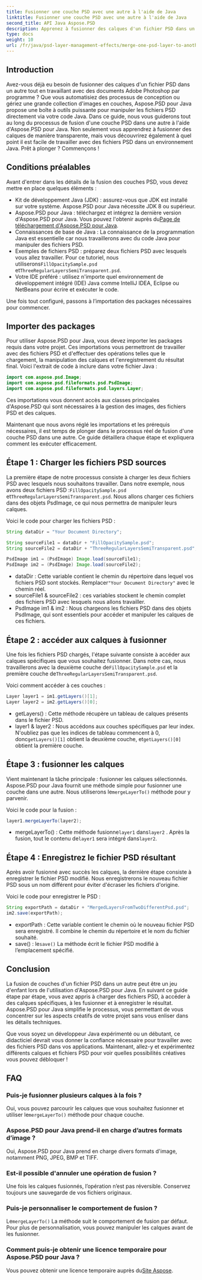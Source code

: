 ```yaml
---
title: Fusionner une couche PSD avec une autre à l'aide de Java
linktitle: Fusionner une couche PSD avec une autre à l'aide de Java
second_title: API Java Aspose.PSD
description: Apprenez à fusionner des calques d'un fichier PSD dans un autre à l'aide d'Aspose.PSD pour Java avec notre didacticiel étape par étape. Parfait pour automatiser vos processus de conception.
type: docs
weight: 10
url: /fr/java/psd-layer-management-effects/merge-one-psd-layer-to-another/
---
```

## Introduction

Avez-vous déjà eu besoin de fusionner des calques d'un fichier PSD dans un autre tout en travaillant avec des documents Adobe Photoshop par programme ? Que vous automatisiez des processus de conception ou gériez une grande collection d'images en couches, Aspose.PSD pour Java propose une boîte à outils puissante pour manipuler les fichiers PSD directement via votre code Java. Dans ce guide, nous vous guiderons tout au long du processus de fusion d'une couche PSD dans une autre à l'aide d'Aspose.PSD pour Java. Non seulement vous apprendrez à fusionner des calques de manière transparente, mais vous découvrirez également à quel point il est facile de travailler avec des fichiers PSD dans un environnement Java. Prêt à plonger ? Commençons !

## Conditions préalables

Avant d'entrer dans les détails de la fusion des couches PSD, vous devez mettre en place quelques éléments :

- Kit de développement Java (JDK) : assurez-vous que JDK est installé sur votre système. Aspose.PSD pour Java nécessite JDK 8 ou supérieur.
-  Aspose.PSD pour Java : téléchargez et intégrez la dernière version d'Aspose.PSD pour Java. Vous pouvez l'obtenir auprès du[Page de téléchargement d'Aspose.PSD pour Java](https://releases.aspose.com/psd/java/).
- Connaissances de base de Java : La connaissance de la programmation Java est essentielle car nous travaillerons avec du code Java pour manipuler des fichiers PSD.
-  Exemples de fichiers PSD : préparez deux fichiers PSD avec lesquels vous allez travailler. Pour ce tutoriel, nous utiliserons`FillOpacitySample.psd` et`ThreeRegularLayersSemiTransparent.psd`.
- Votre IDE préféré : utilisez n'importe quel environnement de développement intégré (IDE) Java comme IntelliJ IDEA, Eclipse ou NetBeans pour écrire et exécuter le code.

Une fois tout configuré, passons à l’importation des packages nécessaires pour commencer.

## Importer des packages

Pour utiliser Aspose.PSD pour Java, vous devez importer les packages requis dans votre projet. Ces importations vous permettront de travailler avec des fichiers PSD et d'effectuer des opérations telles que le chargement, la manipulation des calques et l'enregistrement du résultat final. Voici l'extrait de code à inclure dans votre fichier Java :

```java
import com.aspose.psd.Image;
import com.aspose.psd.fileformats.psd.PsdImage;
import com.aspose.psd.fileformats.psd.layers.Layer;
```

Ces importations vous donnent accès aux classes principales d'Aspose.PSD qui sont nécessaires à la gestion des images, des fichiers PSD et des calques.

Maintenant que nous avons réglé les importations et les prérequis nécessaires, il est temps de plonger dans le processus réel de fusion d'une couche PSD dans une autre. Ce guide détaillera chaque étape et expliquera comment les exécuter efficacement.

## Étape 1 : Charger les fichiers PSD sources

 La première étape de notre processus consiste à charger les deux fichiers PSD avec lesquels nous souhaitons travailler. Dans notre exemple, nous avons deux fichiers PSD :`FillOpacitySample.psd` et`ThreeRegularLayersSemiTransparent.psd`. Nous allons charger ces fichiers dans des objets PsdImage, ce qui nous permettra de manipuler leurs calques.

Voici le code pour charger les fichiers PSD :

```java
String dataDir = "Your Document Directory";

String sourceFile1 = dataDir + "FillOpacitySample.psd";
String sourceFile2 = dataDir + "ThreeRegularLayersSemiTransparent.psd";

PsdImage im1 = (PsdImage) Image.load(sourceFile1);
PsdImage im2 = (PsdImage) Image.load(sourceFile2);
```

- dataDir : Cette variable contient le chemin du répertoire dans lequel vos fichiers PSD sont stockés. Remplacer`"Your Document Directory"` avec le chemin réel.
- sourceFile1 & sourceFile2 : ces variables stockent le chemin complet des fichiers PSD avec lesquels nous allons travailler.
- PsdImage im1 & im2 : Nous chargeons les fichiers PSD dans des objets PsdImage, qui sont essentiels pour accéder et manipuler les calques de ces fichiers.

## Étape 2 : accéder aux calques à fusionner

 Une fois les fichiers PSD chargés, l'étape suivante consiste à accéder aux calques spécifiques que vous souhaitez fusionner. Dans notre cas, nous travaillerons avec la deuxième couche de`FillOpacitySample.psd` et la première couche de`ThreeRegularLayersSemiTransparent.psd`.

Voici comment accéder à ces couches :

```java
Layer layer1 = im1.getLayers()[1];
Layer layer2 = im2.getLayers()[0];
```

- getLayers() : Cette méthode récupère un tableau de calques présents dans le fichier PSD.
-  layer1 & layer2 : Nous accédons aux couches spécifiques par leur index. N'oubliez pas que les indices de tableau commencent à 0, donc`getLayers()[1]` obtient la deuxième couche, et`getLayers()[0]` obtient la première couche.

## Étape 3 : fusionner les calques

Vient maintenant la tâche principale : fusionner les calques sélectionnés. Aspose.PSD pour Java fournit une méthode simple pour fusionner une couche dans une autre. Nous utiliserons le`mergeLayerTo()` méthode pour y parvenir.

Voici le code pour la fusion :

```java
layer1.mergeLayerTo(layer2);
```

-  mergeLayerTo() : Cette méthode fusionne`layer1` dans`layer2` . Après la fusion, tout le contenu de`layer1` sera intégré dans`layer2`.

## Étape 4 : Enregistrez le fichier PSD résultant

Après avoir fusionné avec succès les calques, la dernière étape consiste à enregistrer le fichier PSD modifié. Nous enregistrerons le nouveau fichier PSD sous un nom différent pour éviter d'écraser les fichiers d'origine.

Voici le code pour enregistrer le PSD :

```java
String exportPath = dataDir + "MergedLayersFromTwoDifferentPsd.psd";
im2.save(exportPath);
```

- exportPath : Cette variable contient le chemin où le nouveau fichier PSD sera enregistré. Il combine le chemin du répertoire et le nom du fichier souhaité.
-  save() : le`save()` La méthode écrit le fichier PSD modifié à l’emplacement spécifié.

## Conclusion

La fusion de couches d'un fichier PSD dans un autre peut être un jeu d'enfant lors de l'utilisation d'Aspose.PSD pour Java. En suivant ce guide étape par étape, vous avez appris à charger des fichiers PSD, à accéder à des calques spécifiques, à les fusionner et à enregistrer le résultat. Aspose.PSD pour Java simplifie le processus, vous permettant de vous concentrer sur les aspects créatifs de votre projet sans vous enliser dans les détails techniques.

Que vous soyez un développeur Java expérimenté ou un débutant, ce didacticiel devrait vous donner la confiance nécessaire pour travailler avec des fichiers PSD dans vos applications. Maintenant, allez-y et expérimentez différents calques et fichiers PSD pour voir quelles possibilités créatives vous pouvez débloquer !

## FAQ

### Puis-je fusionner plusieurs calques à la fois ?
 Oui, vous pouvez parcourir les calques que vous souhaitez fusionner et utiliser le`mergeLayerTo()` méthode pour chaque couche.

### Aspose.PSD pour Java prend-il en charge d’autres formats d’image ?
Oui, Aspose.PSD pour Java prend en charge divers formats d'image, notamment PNG, JPEG, BMP et TIFF.

### Est-il possible d'annuler une opération de fusion ?
Une fois les calques fusionnés, l’opération n’est pas réversible. Conservez toujours une sauvegarde de vos fichiers originaux.

### Puis-je personnaliser le comportement de fusion ?
 Le`mergeLayerTo()` La méthode suit le comportement de fusion par défaut. Pour plus de personnalisation, vous pouvez manipuler les calques avant de les fusionner.

### Comment puis-je obtenir une licence temporaire pour Aspose.PSD pour Java ?
 Vous pouvez obtenir une licence temporaire auprès du[Site Aspose](https://purchase.aspose.com/temporary-license/).